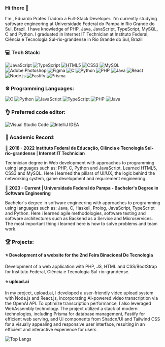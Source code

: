 ### Hi there 👋
I'm , Eduardo Prates Tiadoro a Full-Stack Developer. I'm currently studying software engineering at Universidade Federal do Pampa in Rio Grande do Sul, Brazil. I have knowledge of PHP, Java, JavaScript, TypeScript, MySQL, C and Python. I graduated in Internet IT Technician at Instituto Federal, Ciência e Tecnologia Sul-rio-grandense in Rio Grande do Sul, Brazil

### 💻 Tech Stack:
![JavaScript](https://img.shields.io/badge/JavaScript-000?style=for-the-badge&logo=javascript) ![TypeScript](https://img.shields.io/badge/TypeScript-000?style=for-the-badge&logo=typescript) ![HTML5](https://img.shields.io/badge/HTML5-000?style=for-the-badge&logo=html5) ![CSS3](https://img.shields.io/badge/CSS3-000?style=for-the-badge&logo=css3&logoColor=264CE4) ![MySQL](https://img.shields.io/badge/MySql-000?style=for-the-badge&logo=mysql&logoColor=white) ![Adobe Photoshop](https://img.shields.io/badge/PhotoShop-000?style=for-the-badge&logo=adobephotoshop) ![Figma](https://img.shields.io/badge/Figma-000?style=for-the-badge&logo=figma&logoColor=white) ![C](https://img.shields.io/badge/C-000?style=for-the-badge&logo=c&logoColor=white) ![Python](https://img.shields.io/badge/Python-000?style=for-the-badge&logo=python) ![PHP](https://img.shields.io/badge/php-000?style=for-the-badge&logo=php) ![Java](https://img.shields.io/badge/Java-000?style=for-the-badge&logo=openjdk) ![React](https://img.shields.io/badge/React-000?style=for-the-badge&logo=react) ![Node.js](https://img.shields.io/badge/Node.js-000?style=for-the-badge&logo=node.js) ![Fastify](https://img.shields.io/badge/Fastify-000?style=for-the-badge&logo=fastify) ![Prisma](https://img.shields.io/badge/Prisma-000?style=for-the-badge&logo=prisma)
          
### ⚙️ Programming Languages:
 ![C](https://img.shields.io/badge/C-000?style=for-the-badge&logo=c&logoColor=white) ![Python](https://img.shields.io/badge/Python-000?style=for-the-badge&logo=python) ![JavaScript](https://img.shields.io/badge/JavaScript-000?style=for-the-badge&logo=javascript) ![TypeScript](https://img.shields.io/badge/TypeScript-000?style=for-the-badge&logo=typescript) ![PHP](https://img.shields.io/badge/php-000?style=for-the-badge&logo=php) ![Java](https://img.shields.io/badge/Java-000?style=for-the-badge&logo=openjdk)

### 👌 Preferred code editor:
![Visual Studio Code](https://img.shields.io/badge/VSCODE-000?style=for-the-badge&logo=visual-studio-code) ![IntelliJ IDEA](https://img.shields.io/badge/IntelliJIDEA-000000.svg?style=for-the-badge&logo=intellij-idea&logoColor=white)

### 📖 Academic Record:
📅 **2018 - 2022 Instituto Federal de Educação, Ciência e Tecnologia Sul-rio-grandense | Internet IT Technician**

Technician degree in Web development with approaches to programming using languages such as: PHP, C, Python and JavaScript. Learned HTML5, CSS3 and MySQL. Here i learned the pillars of UI/UX, the logic behind the networking system, game development and requirement engineering.

📅 **2023 - Current | Universidade Federal do Pampa - Bachelor's Degree in Software Engineering**

Bachelor's degree in software engineering with approaches to programming using languages such as: Java, C, Haskell, Prolog, JavaScript, TypeScript and Python. Here i learned agile methodologies, software testing and software architectures such as Backend as a Service and Microservices. The most important thing i learned here is how to solve problems and team work.

### 🏆 Projects:

**⭐ Development of a website for the 2nd Feira Binacional De Tecnologia**

Development of a web application with PHP, JS, HTML and CSS/BootStrap for Instituto Federal, Ciência e Tecnologia Sul-rio-grandense.


**⭐ upload.ai**

In my project, upload.ai, I developed a user-friendly video upload system with Node.js and React.js, incorporating AI-powered video transcription via the OpenAI API. To optimize transcription performance, I also leveraged WebAssembly technology. The project utilized a stack of modern technologies, including Prisma for database management, Fastify for efficient web serving, and UI components from Shadcn/UI and Tailwind CSS for a visually appealing and responsive user interface, resulting in an efficient and interactive experience for users.

![Top Langs](https://github-readme-stats-git-masterrstaa-rickstaa.vercel.app/api/top-langs/?username=Eduardo-Prates&bg_color=000&border_color=30A3DC&title_color=#006AFF&text_color=FFF) 
